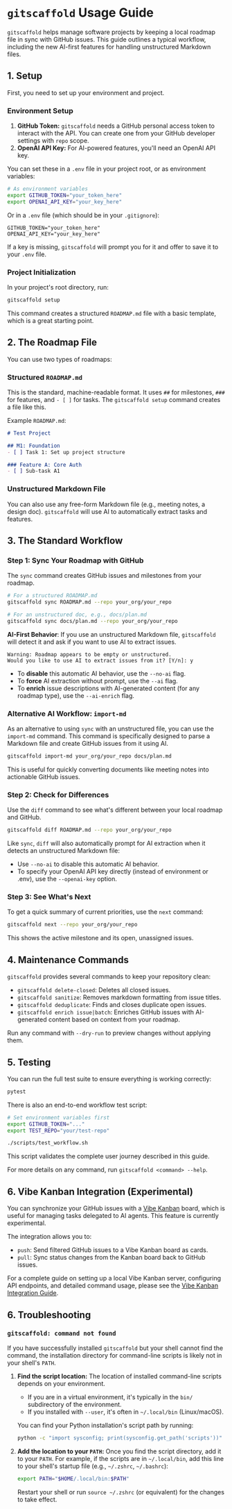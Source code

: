 # `gitscaffold` Usage Guide

`gitscaffold` helps manage software projects by keeping a local roadmap file in sync with GitHub issues. This guide outlines a typical workflow, including the new AI-first features for handling unstructured Markdown files.

## 1. Setup

First, you need to set up your environment and project.

### Environment Setup

1.  **GitHub Token:** `gitscaffold` needs a GitHub personal access token to interact with the API. You can create one from your GitHub developer settings with `repo` scope.
2.  **OpenAI API Key:** For AI-powered features, you'll need an OpenAI API key.

You can set these in a `.env` file in your project root, or as environment variables:

```bash
# As environment variables
export GITHUB_TOKEN="your_token_here"
export OPENAI_API_KEY="your_key_here"
```

Or in a `.env` file (which should be in your `.gitignore`):

```dotenv
GITHUB_TOKEN="your_token_here"
OPENAI_API_KEY="your_key_here"
```

If a key is missing, `gitscaffold` will prompt you for it and offer to save it to your `.env` file.

### Project Initialization

In your project's root directory, run:
```bash
gitscaffold setup
```
This command creates a structured `ROADMAP.md` file with a basic template, which is a great starting point.

## 2. The Roadmap File

You can use two types of roadmaps:

### Structured `ROADMAP.md`

This is the standard, machine-readable format. It uses `##` for milestones, `###` for features, and `- [ ]` for tasks. The `gitscaffold setup` command creates a file like this.

Example `ROADMAP.md`:
```markdown
# Test Project

## M1: Foundation
- [ ] Task 1: Set up project structure

### Feature A: Core Auth
- [ ] Sub-task A1
```

### Unstructured Markdown File

You can also use any free-form Markdown file (e.g., meeting notes, a design doc). `gitscaffold` will use AI to automatically extract tasks and features.

## 3. The Standard Workflow

### Step 1: Sync Your Roadmap with GitHub

The `sync` command creates GitHub issues and milestones from your roadmap.

```bash
# For a structured ROADMAP.md
gitscaffold sync ROADMAP.md --repo your_org/your_repo

# For an unstructured doc, e.g., docs/plan.md
gitscaffold sync docs/plan.md --repo your_org/your_repo
```

**AI-First Behavior**: If you use an unstructured Markdown file, `gitscaffold` will detect it and ask if you want to use AI to extract issues.
```
Warning: Roadmap appears to be empty or unstructured.
Would you like to use AI to extract issues from it? [Y/n]: y
```
- To **disable** this automatic AI behavior, use the `--no-ai` flag.
- To **force** AI extraction without prompt, use the `--ai` flag.
- To **enrich** issue descriptions with AI-generated content (for any roadmap type), use the `--ai-enrich` flag.

### Alternative AI Workflow: `import-md`

As an alternative to using `sync` with an unstructured file, you can use the `import-md` command. This command is specifically designed to parse a Markdown file and create GitHub issues from it using AI.

```bash
gitscaffold import-md your_org/your_repo docs/plan.md
```

This is useful for quickly converting documents like meeting notes into actionable GitHub issues.

### Step 2: Check for Differences

Use the `diff` command to see what's different between your local roadmap and GitHub.

```bash
gitscaffold diff ROADMAP.md --repo your_org/your_repo
```

Like `sync`, `diff` will also automatically prompt for AI extraction when it detects an unstructured Markdown file:

- Use `--no-ai` to disable this automatic AI behavior.
- To specify your OpenAI API key directly (instead of environment or .env), use the `--openai-key` option.

### Step 3: See What's Next

To get a quick summary of current priorities, use the `next` command:
```bash
gitscaffold next --repo your_org/your_repo
```
This shows the active milestone and its open, unassigned issues.

## 4. Maintenance Commands

`gitscaffold` provides several commands to keep your repository clean:

- `gitscaffold delete-closed`: Deletes all closed issues.
- `gitscaffold sanitize`: Removes markdown formatting from issue titles.
- `gitscaffold deduplicate`: Finds and closes duplicate open issues.
- `gitscaffold enrich issue|batch`: Enriches GitHub issues with AI-generated content based on context from your roadmap.

Run any command with `--dry-run` to preview changes without applying them.

## 5. Testing

You can run the full test suite to ensure everything is working correctly:
```bash
pytest
```

There is also an end-to-end workflow test script:
```bash
# Set environment variables first
export GITHUB_TOKEN="..."
export TEST_REPO="your/test-repo"

./scripts/test_workflow.sh
```
This script validates the complete user journey described in this guide.

For more details on any command, run `gitscaffold <command> --help`.

## 6. Vibe Kanban Integration (Experimental)

You can synchronize your GitHub issues with a [Vibe Kanban](https://vibekanban.com/) board, which is useful for managing tasks delegated to AI agents. This feature is currently experimental.

The integration allows you to:
-   `push`: Send filtered GitHub issues to a Vibe Kanban board as cards.
-   `pull`: Sync status changes from the Kanban board back to GitHub issues.

For a complete guide on setting up a local Vibe Kanban server, configuring API endpoints, and detailed command usage, please see the [Vibe Kanban Integration Guide](./docs/integration_vibe-kanban.md).

## 6. Troubleshooting

### `gitscaffold: command not found`

If you have successfully installed `gitscaffold` but your shell cannot find the command, the installation directory for command-line scripts is likely not in your shell's `PATH`.

1.  **Find the script location:**
    The location of installed command-line scripts depends on your environment.
    - If you are in a virtual environment, it's typically in the `bin/` subdirectory of the environment.
    - If you installed with `--user`, it's often in `~/.local/bin` (Linux/macOS).
    
    You can find your Python installation's script path by running:
    ```sh
    python -c "import sysconfig; print(sysconfig.get_path('scripts'))"
    ```

2.  **Add the location to your `PATH`:**
    Once you find the script directory, add it to your `PATH`. For example, if the scripts are in `~/.local/bin`, add this line to your shell's startup file (e.g., `~/.zshrc`, `~/.bashrc`):

    ```sh
    export PATH="$HOME/.local/bin:$PATH"
    ```

    Restart your shell or run `source ~/.zshrc` (or equivalent) for the changes to take effect.
